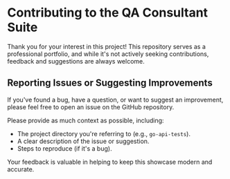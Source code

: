 # Contributing to the QA Consultant Suite

Thank you for your interest in this project! This repository serves as a professional portfolio, and while it's not actively seeking contributions, feedback and suggestions are always welcome.

## Reporting Issues or Suggesting Improvements

If you've found a bug, have a question, or want to suggest an improvement, please feel free to open an issue on the GitHub repository.

Please provide as much context as possible, including:
* The project directory you're referring to (e.g., `go-api-tests`).
* A clear description of the issue or suggestion.
* Steps to reproduce (if it's a bug).

Your feedback is valuable in helping to keep this showcase modern and accurate.